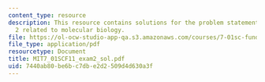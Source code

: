 ```yaml
---
content_type: resource
description: This resource contains solutions for the problem statements for the exam
  2 related to molecular biology.
file: https://ol-ocw-studio-app-qa.s3.amazonaws.com/courses/7-01sc-fundamentals-of-biology-fall-2011/7440ab80be6bc7dbe2d2509d4d630a3f_MIT7_01SCF11_exam2_sol.pdf
file_type: application/pdf
resourcetype: Document
title: MIT7_01SCF11_exam2_sol.pdf
uid: 7440ab80-be6b-c7db-e2d2-509d4d630a3f
---
```

